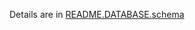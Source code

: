 Details are in [README.DATABASE.schema](https://github.com/Citytracking/dotspotting/blob/master/README.DATABASE.md)